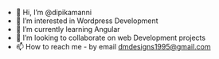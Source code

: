 - 👋 Hi, I’m @dipikamanni
- 👀 I’m interested in Wordpress Development
- 🌱 I’m currently learning Angular
- 💞️ I’m looking to collaborate on web Development projects
- 📫 How to reach me - by email dmdesigns1995@gmail.com


<!---
dipikamanni/dipikamanni is a ✨ special ✨ repository because its `README.md` (this file) appears on your GitHub profile.
You can click the Preview link to take a look at your changes.
--->
